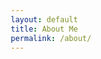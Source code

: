 ```yaml
---
layout: default
title: About Me
permalink: /about/
---
```

<html lang="en">
<head>
    <meta charset="UTF-8">
    <meta name="viewport" content="width=device-width, initial-scale=1.0">
    <title>About Me</title>
    <style>
        * {
            margin: 0;
            padding: 0;
            box-sizing: border-box;
        }

        body {
            font-family: -apple-system, BlinkMacSystemFont, 'Segoe UI', Roboto, Oxygen, Ubuntu, Cantarell, sans-serif;
            line-height: 1.6;
            color: #333;
            background: linear-gradient(135deg, #667eea 0%, #764ba2 100%);
            min-height: 100vh;
        }

        .container {
            max-width: 900px;
            margin: 0 auto;
            padding: 40px 20px;
        }

        .card {
            background: rgba(255, 255, 255, 0.95);
            backdrop-filter: blur(10px);
            border-radius: 20px;
            padding: 40px;
            box-shadow: 0 20px 40px rgba(0, 0, 0, 0.1);
            margin-bottom: 30px;
            transform: translateY(20px);
            opacity: 0;
            animation: slideUp 0.8s ease-out forwards;
        }

        @keyframes slideUp {
            to {
                transform: translateY(0);
                opacity: 1;
            }
        }

        .hero-section {
            text-align: center;
            margin-bottom: 40px;
        }

        .profile-container {
            position: relative;
            display: inline-block;
            margin-bottom: 30px;
        }

        .profile-image {
            width: 150px;
            height: 150px;
            border-radius: 50%;
            border: 5px solid #667eea;
            object-fit: cover;
            transition: transform 0.3s ease;
        }

        .profile-image:hover {
            transform: scale(1.1) rotate(5deg);
        }

        .profile-placeholder {
            width: 150px;
            height: 150px;
            border-radius: 50%;
            background: linear-gradient(135deg, #667eea, #764ba2);
            display: flex;
            align-items: center;
            justify-content: center;
            font-size: 48px;
            color: white;
            font-weight: bold;
            margin: 0 auto;
        }

        h1 {
            font-size: 2.5em;
            color: #2c3e50;
            margin-bottom: 10px;
            background: linear-gradient(135deg, #667eea, #764ba2);
            -webkit-background-clip: text;
            -webkit-text-fill-color: transparent;
            background-clip: text;
        }

        .subtitle {
            font-size: 1.3em;
            color: #7f8c8d;
            margin-bottom: 30px;
        }

        .bio {
            font-size: 1.1em;
            text-align: left;
            margin-bottom: 30px;
            padding: 20px;
            background: linear-gradient(135deg, rgba(102, 126, 234, 0.1), rgba(118, 75, 162, 0.1));
            border-radius: 15px;
            border-left: 4px solid #667eea;
        }

        .section-title {
            font-size: 1.8em;
            color: #2c3e50;
            margin-bottom: 20px;
            display: flex;
            align-items: center;
            gap: 15px;
        }

        .section-icon {
            width: 30px;
            height: 30px;
            background: linear-gradient(135deg, #667eea, #764ba2);
            border-radius: 50%;
            display: flex;
            align-items: center;
            justify-content: center;
            color: white;
            font-weight: bold;
        }

        .experience-item {
            background: #f8f9fa;
            border-radius: 15px;
            padding: 25px;
            margin-bottom: 20px;
            border-left: 4px solid #667eea;
            transition: transform 0.3s ease, box-shadow 0.3s ease;
            cursor: pointer;
        }

        .experience-item:hover {
            transform: translateX(10px);
            box-shadow: 0 10px 25px rgba(102, 126, 234, 0.2);
        }

        .job-title {
            font-size: 1.3em;
            font-weight: bold;
            color: #2c3e50;
            margin-bottom: 5px;
        }

        .company {
            font-size: 1.1em;
            color: #667eea;
            font-weight: 600;
            margin-bottom: 5px;
        }

        .date-location {
            color: #7f8c8d;
            font-size: 0.95em;
            margin-bottom: 10px;
        }

        .contact-section {
            background: linear-gradient(135deg, #667eea, #764ba2);
            color: white;
            border-radius: 20px;
            padding: 30px;
            text-align: center;
        }

        .contact-link {
            display: inline-block;
            background: rgba(255, 255, 255, 0.2);
            padding: 15px 30px;
            border-radius: 50px;
            color: white;
            text-decoration: none;
            font-weight: 600;
            transition: all 0.3s ease;
            backdrop-filter: blur(10px);
        }

        .contact-link:hover {
            background: rgba(255, 255, 255, 0.3);
            transform: translateY(-3px);
            box-shadow: 0 10px 20px rgba(0, 0, 0, 0.2);
        }

        .floating-elements {
            position: fixed;
            width: 100%;
            height: 100%;
            top: 0;
            left: 0;
            pointer-events: none;
            z-index: -1;
        }

        .floating-circle {
            position: absolute;
            border-radius: 50%;
            background: rgba(255, 255, 255, 0.1);
            animation: float 6s ease-in-out infinite;
        }

        .floating-circle:nth-child(1) {
            width: 80px;
            height: 80px;
            top: 20%;
            left: 10%;
            animation-delay: 0s;
        }

        .floating-circle:nth-child(2) {
            width: 60px;
            height: 60px;
            top: 60%;
            right: 10%;
            animation-delay: 2s;
        }

        .floating-circle:nth-child(3) {
            width: 40px;
            height: 40px;
            bottom: 20%;
            left: 20%;
            animation-delay: 4s;
        }

        @keyframes float {
            0%, 100% { transform: translateY(0px) rotate(0deg); }
            50% { transform: translateY(-20px) rotate(180deg); }
        }

        @media (max-width: 768px) {
            .container {
                padding: 20px 15px;
            }
            
            .card {
                padding: 25px;
            }
            
            h1 {
                font-size: 2em;
            }
            
            .section-title {
                font-size: 1.5em;
            }
        }

        .typing-animation {
            overflow: hidden;
            border-right: 3px solid #667eea;
            white-space: nowrap;
            animation: typing 3s steps(40) 1s forwards, blink 1s infinite;
            width: 0;
        }

        @keyframes typing {
            to { width: 100%; }
        }

        @keyframes blink {
            50% { border-color: transparent; }
        }
    </style>
</head>
<body>
    <div class="floating-elements">
        <div class="floating-circle"></div>
        <div class="floating-circle"></div>
        <div class="floating-circle"></div>
    </div>

    <div class="container">
        <div class="card">
            <div class="hero-section">
                <div class="profile-container">
                    <img src="https://github/erkaiyublog/erkaiyublog.github.io/images/me.jpeg" alt="Erkai Yu" class="profile-image">
                </div>
                <h1>Erkai Yu</h1>
                <div class="subtitle typing-animation">Computer Science Graduate Student</div>
            </div>

            <div class="bio">
                <p>I'm a second-year master's student majoring in computer science at UIUC. I'm currently conducting research on software testing and operating system testing under the supervision of my advisor, Professor <a href="https://mir.cs.illinois.edu/marinov/" target="_blank" style="color: #667eea; text-decoration: none; font-weight: 600;">Darko Marinov</a>.</p>
            </div>
        </div>

        <div class="card">
            <h2 class="section-title">
                <div class="section-icon">💼</div>
                Working Experience
            </h2>
            
            <div class="experience-item" onclick="toggleDetails(this)">
                <div class="job-title">Research and Development Intern</div>
                <div class="company">Momenta</div>
                <div class="date-location">Feb 2024 - Jun 2024 • Shanghai, China</div>
            </div>
        </div>

        <div class="card">
            <h2 class="section-title">
                <div class="section-icon">🎓</div>
                Teaching Experience
            </h2>
            
            <div class="experience-item" onclick="toggleDetails(this)">
                <div class="job-title">Teaching Assistant</div>
                <div class="company">CS 101: Introduction to Programming for Scientists and Engineers, UIUC</div>
                <div class="date-location">FA24, SP25, FA25</div>
            </div>

            <div class="experience-item" onclick="toggleDetails(this)">
                <div class="job-title">Teaching Assistant</div>
                <div class="company">ECE 220: Computer Systems and Programming, ZJUI</div>
                <div class="date-location">SP24</div>
            </div>

            <div class="experience-item" onclick="toggleDetails(this)">
                <div class="job-title">Teaching Assistant</div>
                <div class="company">CS 101: Introduction to Programming for Scientists and Engineers, ZJUI</div>
                <div class="date-location">FA23</div>
            </div>

            <div class="experience-item" onclick="toggleDetails(this)">
                <div class="job-title">Course Assistant</div>
                <div class="company">ECE 391: Computer Systems Engineering, UIUC</div>
                <div class="date-location">SP23</div>
            </div>
        </div>

        <div class="card contact-section">
            <h2 style="margin-bottom: 20px; font-size: 1.8em;">Let's Connect!</h2>
            <p style="margin-bottom: 25px; opacity: 0.9;">Feel free to reach out for research collaborations, discussions, or just to say hello!</p>
            <a href="mailto:erkaiyu2@illinois.edu" class="contact-link">
                📧 erkaiyu2@illinois.edu
            </a>
        </div>
    </div>

    <script>
        // Add staggered animation delays
        document.addEventListener('DOMContentLoaded', function() {
            const cards = document.querySelectorAll('.card');
            cards.forEach((card, index) => {
                card.style.animationDelay = `${index * 0.2}s`;
            });

            // Restart typing animation periodically
            setTimeout(function() {
                const typingElement = document.querySelector('.typing-animation');
                setInterval(function() {
                    typingElement.style.animation = 'none';
                    setTimeout(function() {
                        typingElement.style.animation = 'typing 3s steps(40) forwards, blink 1s infinite';
                    }, 100);
                }, 8000);
            }, 4000);
        });

        function toggleDetails(element) {
            element.style.transform = element.style.transform === 'scale(1.02)' ? '' : 'scale(1.02)';
        }

        // Add subtle parallax effect
        window.addEventListener('scroll', function() {
            const scrolled = window.pageYOffset;
            const parallax = document.querySelector('.floating-elements');
            const speed = scrolled * 0.5;
            parallax.style.transform = `translateY(${speed}px)`;
        });
    </script>
</body>
</html>